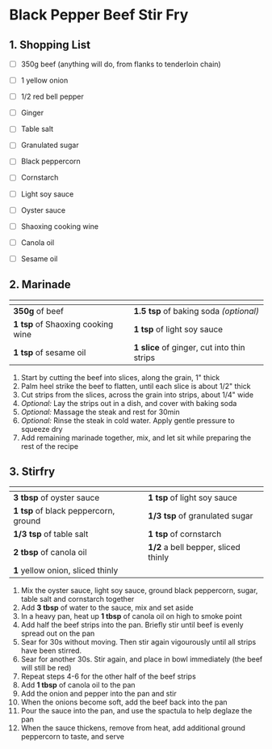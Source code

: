 # Black Pepper Beef Stir Fry

## 1. Shopping List
- [ ] 350g beef (anything will do, from flanks to tenderloin chain)
- [ ] 1 yellow onion
- [ ] 1/2 red bell pepper
- [ ] Ginger
- [ ] Table salt
- [ ] Granulated sugar
- [ ] Black peppercorn
- [ ] Cornstarch
- [ ] Light soy sauce
- [ ] Oyster sauce
- [ ] Shaoxing cooking wine
- [ ] Canola oil
- [ ] Sesame oil


## 2. Marinade
|<!-- -->|<!-- -->|
|---|---|
| **350g** of beef | **1.5 tsp** of baking soda *(optional)* |
| **1 tsp** of Shaoxing cooking wine | **1 tsp** of light soy sauce |
| **1 tsp** of sesame oil | **1 slice** of ginger, cut into thin strips |

1. Start by cutting the beef into slices, along the grain, 1" thick
2. Palm heel strike the beef to flatten, until each slice is about 1/2" thick
3. Cut strips from the slices, across the grain into strips, about 1/4" wide
4. *Optional:* Lay the strips out in a dish, and cover with baking soda
5. *Optional:* Massage the steak and rest for 30min
6. *Optional:* Rinse the steak in cold water. Apply gentle pressure to squeeze dry
7. Add remaining marinade together, mix, and let sit while preparing the rest of the recipe

## 3. Stirfry
|<!-- -->|<!-- -->|
|---|---|
| **3 tbsp** of oyster sauce | **1 tsp** of light soy sauce |
| **1 tsp** of black peppercorn, ground | **1/3 tsp** of granulated sugar |
| **1/3 tsp** of table salt | **1 tsp** of cornstarch |
| **2 tbsp** of canola oil | **1/2** a bell bepper, sliced thinly |
| **1** yellow onion, sliced thinly | | 

1. Mix the oyster sauce, light soy sauce, ground black peppercorn, sugar, table salt and cornstarch together
2. Add **3 tbsp** of water to the sauce, mix and set aside
3. In a heavy pan, heat up **1 tbsp** of canola oil on high to smoke point
4. Add half the beef strips into the pan. Briefly stir until beef is evenly spread out on the pan
5. Sear for 30s without moving. Then stir again vigourously until all strips have been stirred.
6. Sear for another 30s. Stir again, and place in bowl immediately (the beef will still be red)
7. Repeat steps 4-6 for the other half of the beef strips
8. Add **1 tbsp** of canola oil to the pan
9. Add the onion and pepper into the pan and stir
10. When the onions become soft, add the beef back into the pan
11. Pour the sauce into the pan, and use the spactula to help deglaze the pan
12. When the sauce thickens, remove from heat, add additional ground peppercorn to taste, and serve